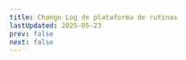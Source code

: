 ```yaml
---
title: Change Log de plataforma de rutinas
lastUpdated: 2025-05-23
prev: false
next: false
---
```



